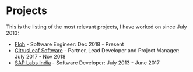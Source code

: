 # Projects

This is the listing of the most relevant projects, I have worked on since July 2013:

- [Floh][1] - Software Engineer: Dec 2018 - Present
- [CitrusLeaf Software][2] - Partner, Lead Developer and Project Manager: July 2017 - Nov 2018
- [SAP Labs India][3] - Software Developer: July 2013 - June 2017

[1]: Floh.md
[2]: CitrusLeaf%20Software.md
[3]: SAP%20Labs.md
